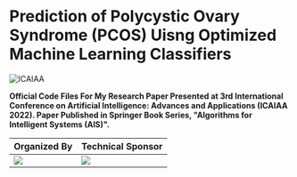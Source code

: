 # Prediction of Polycystic Ovary Syndrome (PCOS) Uisng Optimized Machine Learning Classifiers

![ICAIAA](https://github.com/aryashah2k/Prediction-Of-PCOS-Using-Optimized-ML-Classifiers/blob/main/assets/ICAIAA.PNG)

**Official Code Files For My Research Paper Presented at 3rd International Conference on Artificial Intelligence: Advances and Applications (ICAIAA 2022). Paper Published in Springer Book Series, "Algorithms for Intelligent Systems (AIS)".**

|Organized By|Technical Sponsor|
|------------|-----------------|
|<img src="https://github.com/aryashah2k/Prediction-Of-PCOS-Using-Optimized-ML-Classifiers/blob/main/assets/OC.PNG">|<img src="https://github.com/aryashah2k/Prediction-Of-PCOS-Using-Optimized-ML-Classifiers/blob/main/assets/SCRS.PNG">|